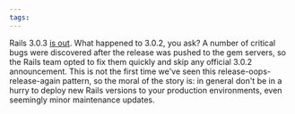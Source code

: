 ```yaml
---
tags: 
---
```


Rails 3.0.3 [is out](http://weblog.rubyonrails.org/2010/11/15/rails-3-0-3-faster-active-record-plus-plenty-of-fixes). What happened to 3.0.2, you ask? A number of critical bugs were discovered after the release was pushed to the gem servers, so the Rails team opted to fix them quickly and skip any official 3.0.2 announcement. This is not the first time we've seen this release-oops-release-again pattern, so the moral of the story is: in general don't be in a hurry to deploy new Rails versions to your production environments, even seemingly minor maintenance updates.
